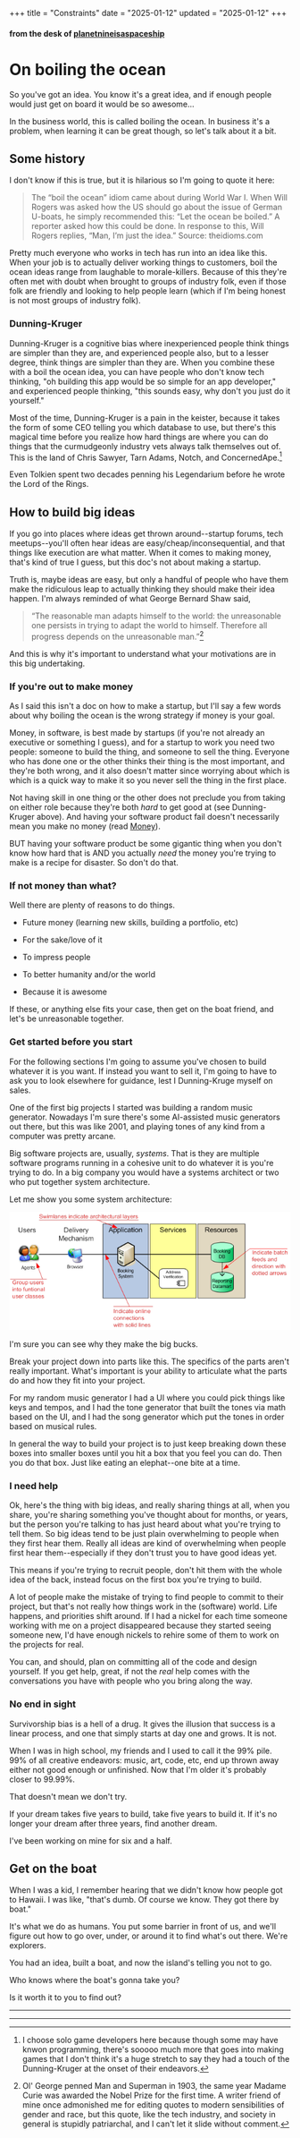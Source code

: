 +++
title = "Constraints"
date = "2025-01-12"
updated = "2025-01-12"
+++

#### from the desk of [planetnineisaspaceship][planetnine]

# On boiling the ocean

So you've got an idea. 
You know it's a great idea, and if enough people would just get on board it would be so awesome...

In the business world, this is called boiling the ocean. 
In business it's a problem, when learning it can be great though, so let's talk about it a bit.

## Some history

I don't know if this is true, but it is hilarious so I'm going to quote it here:

> The “boil the ocean” idiom came about during World War I. When Will Rogers was asked how the US should go about the issue of German U-boats, he simply recommended this: “Let the ocean be boiled.” A reporter asked how this could be done. In response to this, Will Rogers replies, “Man, I’m just the idea.” Source: theidioms.com

Pretty much everyone who works in tech has run into an idea like this.
When your job is to actually deliver working things to customers, boil the ocean ideas range from laughable to morale-killers.
Because of this they're often met with doubt when brought to groups of industry folk, even if those folk are friendly and looking to help people learn (which if I'm being honest is not most groups of industry folk). 

### Dunning-Kruger

Dunning-Kruger is a cognitive bias where inexperienced people think things are simpler than they are, and experienced people also, but to a lesser degree, think things are simpler than they are.
When you combine these with a boil the ocean idea, you can have people who don't know tech thinking, "oh building this app would be so simple for an app developer," and experienced people thinking, "this sounds easy, why don't you just do it yourself."

Most of the time, Dunning-Kruger is a pain in the keister, because it takes the form of some CEO telling you which database to use, but there's this magical time before you realize how hard things are where you can do things that the curmudgeonly industry vets always talk themselves out of.
This is the land of Chris Sawyer, Tarn Adams, Notch, and ConcernedApe.[^1] 

Even Tolkien spent two decades penning his Legendarium before he wrote the Lord of the Rings. 

## How to build big ideas 

If you go into places where ideas get thrown around--startup forums, tech meetups--you'll often hear ideas are easy/cheap/inconsequential, and that things like execution are what matter. 
When it comes to making money, that's kind of true I guess, but this doc's not about making a startup.

Truth is, maybe ideas are easy, but only a handful of people who have them make the ridiculous leap to actually thinking they should make their idea happen. 
I'm always reminded of what George Bernard Shaw said,

> “The reasonable man adapts himself to the world: the unreasonable one persists in trying to adapt the world to himself. Therefore all progress depends on the unreasonable man.”[^2]

And this is why it's important to understand what your motivations are in this big undertaking.

### If you're out to make money

As I said this isn't a doc on how to make a startup, but I'll say a few words about why boiling the ocean is the wrong strategy if money is your goal. 

Money, in software, is best made by startups (if you're not already an executive or something I guess), and for a startup to work you need two people: someone to build the thing, and someone to sell the thing. 
Everyone who has done one or the other thinks their thing is the most important, and they're both wrong, and it also doesn't matter since worrying about which is which is a quick way to make it so you never sell the thing in the first place. 

Not having skill in one thing or the other does not preclude you from taking on either role because they're both _hard_ to get good at (see Dunning-Kruger above). 
And having your software product fail doesn't necessarily mean you make no money (read [Money][money]).

BUT having your software product be some gigantic thing when you don't know how hard that is AND you actually _need_ the money you're trying to make is a recipe for disaster. 
So don't do that.

### If not money than what?

Well there are plenty of reasons to do things.

* Future money (learning new skills, building a portfolio, etc)

* For the sake/love of it

* To impress people

* To better humanity and/or the world

* Because it is awesome

If these, or anything else fits your case, then get on the boat friend, and let's be unreasonable together.

### Get started before you start

For the following sections I'm going to assume you've chosen to build whatever it is you want.
If instead you want to sell it, I'm going to have to ask you to look elsewhere for guidance, lest I Dunning-Kruge myself on sales.

One of the first big projects I started was building a random music generator. 
Nowadays I'm sure there's some AI-assisted music generators out there, but this was like 2001, and playing tones of any kind from a computer was pretty arcane. 

Big software projects are, usually, _systems_.
That is they are multiple software programs running in a cohesive unit to do whatever it is you're trying to do.
In a big company you would have a systems architect or two who put together system architecture.

Let me show you some system architecture:

![A very basic system architecture diagram](system_architecture.png)

I'm sure you can see why they make the big bucks.

Break your project down into parts like this. 
The specifics of the parts aren't really important. 
What's important is your ability to articulate what the parts do and how they fit into your project.

For my random music generator I had a UI where you could pick things like keys and tempos, and I had the tone generator that built the tones via math based on the UI, and I had the song generator which put the tones in order based on musical rules. 

In general the way to build your project is to just keep breaking down these boxes into smaller boxes until you hit a box that you feel you can do.
Then you do that box.
Just like eating an elephat--one bite at a time.

### I need help

Ok, here's the thing with big ideas, and really sharing things at all, when you share, you're sharing something you've thought about for months, or years, but the person you're talking to has just heard about what you're trying to tell them.
So big ideas tend to be just plain overwhelming to people when they first hear them. 
Really all ideas are kind of overwhelming when people first hear them--especially if they don't trust you to have good ideas yet.

This means if you're trying to recruit people, don't hit them with the whole idea of the back, instead focus on the first box you're trying to build. 

A lot of people make the mistake of trying to find people to commit to their project, but that's not really how things work in the (software) world. 
Life happens, and priorities shift around. 
If I had a nickel for each time someone working with me on a project disappeared because they started seeing someone new, I'd have enough nickels to rehire some of them to work on the projects for real. 

You can, and should, plan on committing all of the code and design yourself.
If you get help, great, if not the _real_ help comes with the conversations you have with people who you bring along the way. 

### No end in sight

Survivorship bias is a hell of a drug.
It gives the illusion that success is a linear process, and one that simply starts at day one and grows.
It is not.

When I was in high school, my friends and I used to call it the 99% pile.
99% of all creative endeavors: music, art, code, etc, end up thrown away either not good enough or unfinished.
Now that I'm older it's probably closer to 99.99%. 

That doesn't mean we don't try.

If your dream takes five years to build, take five years to build it.
If it's no longer your dream after three years, find another dream.

I've been working on mine for six and a half.

## Get on the boat

When I was a kid, I remember hearing that we didn't know how people got to Hawaii.
I was like, "that's dumb. Of course we know. They got there by boat."

It's what we do as humans.
You put some barrier in front of us, and we'll figure out how to go over, under, or around it to find what's out there.
We're explorers.

You had an idea, built a boat, and now the island's telling you not to go. 

Who knows where the boat's gonna take you?

Is it worth it to you to find out?



[money]: https://github.com/planet-nine-app/money
[planetnine]: https://github.com/planet-nine-app/planet-nine


[^1]: I choose solo game developers here because though some may have knwon programming, there's sooooo much more that goes into making games that I don't think it's a huge stretch to say they had a touch of the Dunning-Kruger at the onset of their endeavors. 

[^2]: Ol' George penned Man and Superman in 1903, the same year Madame Curie was awarded the Nobel Prize for the first time. A writer friend of mine once admonished me for editing quotes to modern sensibilities of gender and race, but this quote, like the tech industry, and society in general is stupidly patriarchal, and I can't let it slide without comment.

****
****
